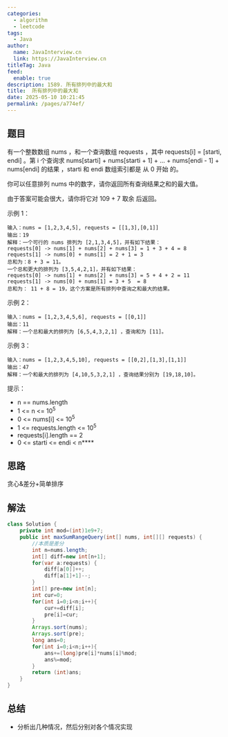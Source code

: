 ```yaml
---
categories: 
  - algorithm
  - leetcode
tags: 
  - Java
author: 
  name: JavaInterview.cn
  link: https://JavaInterview.cn
titleTag: Java
feed: 
  enable: true
description: 1589. 所有排列中的最大和
title:  所有排列中的最大和
date: 2025-05-10 10:21:45
permalink: /pages/a774ef/
---
```


## 题目
有一个整数数组 nums ，和一个查询数组 requests ，其中 requests[i] = [starti, endi] 。第 i 个查询求 nums[starti] + nums[starti + 1] + ... + nums[endi - 1] + nums[endi] 的结果 ，starti 和 endi 数组索引都是 从 0 开始 的。

你可以任意排列 nums 中的数字，请你返回所有查询结果之和的最大值。

由于答案可能会很大，请你将它对 109 + 7 取余 后返回。



示例 1：

    输入：nums = [1,2,3,4,5], requests = [[1,3],[0,1]]
    输出：19
    解释：一个可行的 nums 排列为 [2,1,3,4,5]，并有如下结果：
    requests[0] -> nums[1] + nums[2] + nums[3] = 1 + 3 + 4 = 8
    requests[1] -> nums[0] + nums[1] = 2 + 1 = 3
    总和为：8 + 3 = 11。
    一个总和更大的排列为 [3,5,4,2,1]，并有如下结果：
    requests[0] -> nums[1] + nums[2] + nums[3] = 5 + 4 + 2 = 11
    requests[1] -> nums[0] + nums[1] = 3 + 5  = 8
    总和为： 11 + 8 = 19，这个方案是所有排列中查询之和最大的结果。
示例 2：

    输入：nums = [1,2,3,4,5,6], requests = [[0,1]]
    输出：11
    解释：一个总和最大的排列为 [6,5,4,3,2,1] ，查询和为 [11]。
示例 3：

    输入：nums = [1,2,3,4,5,10], requests = [[0,2],[1,3],[1,1]]
    输出：47
    解释：一个和最大的排列为 [4,10,5,3,2,1] ，查询结果分别为 [19,18,10]。


提示：

* n == nums.length
* 1 <= n <= 10<sup>5</sup>
* 0 <= nums[i] <= 10<sup>5</sup>
* 1 <= requests.length <= 10<sup>5</sup>
* requests[i].length == 2
* 0 <= starti <= endi < n****


## 思路

贪心&差分+简单排序

## 解法
```java
class Solution {
    private int mod=(int)1e9+7;
    public int maxSumRangeQuery(int[] nums, int[][] requests) {
        //本质是差分
        int n=nums.length;
        int[] diff=new int[n+1];
        for(var a:requests) {
            diff[a[0]]++;
            diff[a[1]+1]--;
        }
        int[] pre=new int[n];
        int cur=0;
        for(int i=0;i<n;i++){
            cur+=diff[i];
            pre[i]=cur;
        }
        Arrays.sort(nums);
        Arrays.sort(pre);
        long ans=0;
        for(int i=0;i<n;i++){
            ans+=(long)pre[i]*nums[i]%mod;
            ans%=mod;
        }
        return (int)ans;
    }
}

```

## 总结

- 分析出几种情况，然后分别对各个情况实现 
